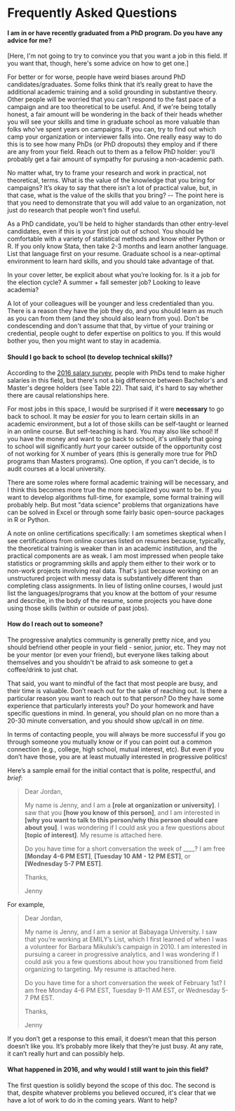 # Frequently Asked Questions

#### I am in or have recently graduated from a PhD program. Do you have any advice for me?

[Here, I'm not going to try to convince you that you want a job in this field. If you want that, though, here's some advice on how to get one.]

For better or for worse, people have weird biases around PhD candidates/graduates. Some folks think that it’s really great to have the additional academic training and a solid grounding in substantive theory. Other people will be worried that you can’t respond to the fast pace of a campaign and are too theoretical to be useful. And, if we're being totally honest, a fair amount will be wondering in the back of their heads whether you will see your skills and time in graduate school as more valuable than folks who've spent years on campaigns. If you can, try to find out which camp your organization or interviewer falls into. One really easy way to do this is to see how many PhDs (or PhD dropouts) they employ and if there are any from your field. Reach out to them as a fellow PhD holder: you'll probably get a fair amount of sympathy for purusing a non-academic path.

No matter what, try to frame your research and work in practical, not theoretical, terms. What is the value of the knowledge that you bring for campaigns? It’s okay to say that there isn’t a lot of practical value, but, in that case, what is the value of the skills that you bring? -- The point here is that you need to demonstrate that you will add value to an organization, not just do research that people won't find useful.

As a PhD candidate, you’ll be held to higher standards than other entry-level candidates, even if this is your first job out of school. You should be comfortable with a variety of statistical methods and know either Python or R. If you only know Stata, then take 2-3 months and learn another language. List that language first on your resume. Graduate school is a near-optimal environment to learn hard skills, and you should take advantage of that.

In your cover letter, be explicit about what you’re looking for. Is it a job for the election cycle? A summer + fall semester job? Looking to leave academia? 

A lot of your colleagues will be younger and less credentialed than you. There is a reason they have the job they do, and you should learn as much as you can from them (and they should also learn from you). Don't be condescending and don't assume that that, by virtue of your training or credential, people ought to defer expertise on politics to you. If this would bother you, then you might want to stay in academia.

#### Should I go back to school (to develop technical skills)?

According to the [2016 salary survey](http://crackthecode.io/salary_survey2016.pdf), people with PhDs tend to make higher salaries in this field, but there's not a big difference between Bachelor's and Master's degree holders (see Table 22). That said, it's hard to say whether there are causal relationships here.

For most jobs in this space, I would be surprised if it were **necessary** to go back to school. It may be *easier* for you to learn certain skills in an academic environment, but a lot of those skills can be self-taught or learned in an online course. But self-teaching is hard. You may also like school! If you have the money and want to go back to school, it's unlikely that going to school will significantly *hurt* your career outside of the opportunity cost of not working for X number of years (this is generally more true for PhD programs than Masters programs). One option, if you can't decide, is to audit courses at a local university.

There are some roles where formal academic training will be necessary, and I think this becomes more true the more specialized you want to be. If you want to develop algorithms full-time, for example, some formal training will probably help. But most "data science" problems that organizations have can be solved in Excel or through some fairly basic open-source packages in R or Python. 

A note on online certifications specifically: I am sometimes skeptical when I see certifications from online courses listed on resumes because, typically, the theoretical training is weaker than in an academic institution, and the practical components are as weak. I am most impressed when people take statistics or programming skills and apply them either to their work or to non-work projects involving real data. That's just because working on an unstructured project with messy data is substantively different than completing class assignments. In lieu of listing online courses, I would just list the languages/programs that you know at the bottom of your resume and describe, in the body of the resume, some projects you have done using those skills (within or outside of past jobs).


#### How do I reach out to someone?

The progressive analytics community is generally pretty nice, and you should befriend other people in your field - senior, junior, etc. They may not be your mentor (or even your friend), but everyone likes talking about themselves and you shouldn't be afraid to ask someone to get a coffee/drink to just chat.

That said, you want to mindful of the fact that most people are busy, and their time is valuable. Don’t reach out for the sake of reaching out. Is there a particular reason you want to reach out to that person? Do they have some experience that particularly interests you? Do your homework and have specific questions in mind. In general, you should plan on no more than a 20-30 minute conversation, and you should show up/call in *on time.*

In terms of contacting people, you will always be more successful if you go through someone you mutually know or if you can point out a common connection (e.g., college, high school, mutual interest, etc). But even if you don’t have those, you are at least mutually interested in progressive politics! 

Here’s a sample email for the initial contact that is polite, respectful, and *brief*:

> Dear Jordan,
>
> My name is Jenny, and I am a __[role at organization or university]__. I saw that you __[how you know of this person]__, and I am interested in __[why you want to talk to this person/why this person should care about you]__. I was wondering if I could ask you a few questions about __[topic of interest]__. My resume is attached here. 
>
> Do you have time for a short conversation the week of ____? I am free __[Monday 4-6 PM EST]__, __[Tuesday 10 AM - 12 PM EST]__, or __[Wednesday 5-7 PM EST]__.
>
> Thanks,
>
> Jenny

For example,

> Dear Jordan,
>
> My name is Jenny, and I am a senior at Babayaga University. I saw that you’re working at EMILY’s List, which I first learned of when I was a volunteer for Barbara Mikulski’s campaign in 2010. I am interested in pursuing a career in progressive analytics, and I was wondering if I could ask you a few questions about how you transitioned from field organizing to targeting. My resume is attached here. 
> 
> Do you have time for a short conversation the week of February 1st? I am free Monday 4-6 PM EST, Tuesday 9-11 AM EST, or Wednesday 5-7 PM EST.
> 
> Thanks,
> 
> Jenny

If you don’t get a response to this email, it doesn’t mean that this person doesn’t like you. It’s probably more likely that they’re just busy. At any rate, it can’t really hurt and can possibly help.

#### What happened in 2016, and why would I still want to join this field?

The first question is solidly beyond the scope of this doc. The second is that, despite whatever problems you believed occured, it's clear that we have a lot of work to do in the coming years. Want to help?
